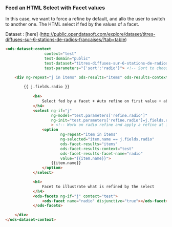 ### Feed an HTML Select with Facet values

In this case, we want to force a refine by default, and allo the user to switch to another one.
The HTML select if fed by the values of a facet.

Dataset : [here] (http://public.opendatasoft.com/explore/dataset/titres-diffuses-sur-6-stations-de-radios-francaises/?tab=table)
 
```html
<ods-dataset-context  
                 context="test"
                 test-domain="public"
                 test-dataset="titres-diffuses-sur-6-stations-de-radios-francaises" 
                 test-parameters="{'sort':'radio'}"> <!-- Sort to choose the default refine -->

    <div ng-repeat="j in items" ods-results="items" ods-results-context="test" ods-results-max="1">
        
        {{ j.fields.radio }} 
        
            <h4>
                Select fed by a facet + Auto refine on first value + ability to select another value to update the refine            
            </h4>
            <select ng-if="j"
                    ng-model="test.parameters['refine.radio']" 
                    ng-init="test.parameters['refine.radio']=j.fields.radio"
                    > <!-- Work on radio refine and apply a refine at init. -->
                <option
                        ng-repeat="item in items" 
                        ng-selected="item.name == j.fields.radio"
                        ods-facet-results="items" 
                        ods-facet-results-context="test"
                        ods-facet-results-facet-name="radio" 
                        value="{{item.name}}">
                    {{item.name}}
                </option>
            </select>

            <h4>
                Facet to illustrate what is refined by the select            
            </h4>
            <ods-facets ng-if="j" context="test">
                <ods-facet name="radio" disjunctive="true"></ods-facet>
            </ods-facets>

    </div>
</ods-dataset-context>
```